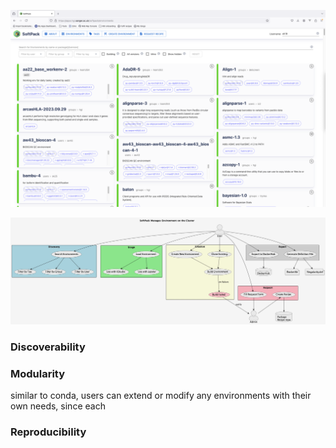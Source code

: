 ![Demo](assets/demo.png)

![Softpack](assets/softpack.jpeg)

### Discoverability

### Modularity
similar to conda, users can extend or modify any environments with their own needs, since each 

### Reproducibility
